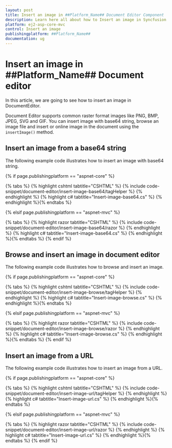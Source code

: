 ```yaml
---
layout: post
title: Insert an image in ##Platform_Name## Document Editor Component | Syncfusion
description: Learn here all about how to Insert an image in Syncfusion ##Platform_Name## Document Editor Component
platform: ej2-asp-core-mvc
control: Insert an image
publishingplatform: ##Platform_Name##
documentation: ug
---
```


# Insert an image in ##Platform_Name## Document editor

In this article, we are going to see how to insert an image in DocumentEditor.

Document Editor supports common raster format images like PNG, BMP, JPEG, SVG and GIF. You can insert image with base64 string, browse an image file and insert or online image in the document using the `insertImage()` method.

## Insert an image from a base64 string

The following example code illustrates how to insert an image with base64 string.

{% if page.publishingplatform == "aspnet-core" %}

{% tabs %}
{% highlight cshtml tabtitle="CSHTML" %}
{% include code-snippet/document-editor/insert-image-base64/tagHelper %}
{% endhighlight %}
{% highlight c# tabtitle="Insert-image-base64.cs" %}
{% endhighlight %}{% endtabs %}

{% elsif page.publishingplatform == "aspnet-mvc" %}

{% tabs %}
{% highlight razor tabtitle="CSHTML" %}
{% include code-snippet/document-editor/insert-image-base64/razor %}
{% endhighlight %}
{% highlight c# tabtitle="Insert-image-base64.cs" %}
{% endhighlight %}{% endtabs %}
{% endif %}

## Browse and insert an image in document editor

The following example code illustrates how to browse and insert an image.

{% if page.publishingplatform == "aspnet-core" %}

{% tabs %}
{% highlight cshtml tabtitle="CSHTML" %}
{% include code-snippet/document-editor/insert-image-browse/tagHelper %}
{% endhighlight %}
{% highlight c# tabtitle="Insert-image-browse.cs" %}
{% endhighlight %}{% endtabs %}

{% elsif page.publishingplatform == "aspnet-mvc" %}

{% tabs %}
{% highlight razor tabtitle="CSHTML" %}
{% include code-snippet/document-editor/insert-image-browse/razor %}
{% endhighlight %}
{% highlight c# tabtitle="Insert-image-browse.cs" %}
{% endhighlight %}{% endtabs %}
{% endif %}

## Insert an image from a URL

The following example code illustrates how to insert an image from a URL.

{% if page.publishingplatform == "aspnet-core" %}

{% tabs %}
{% highlight cshtml tabtitle="CSHTML" %}
{% include code-snippet/document-editor/insert-image-url/tagHelper %}
{% endhighlight %}
{% highlight c# tabtitle="Insert-image-url.cs" %}
{% endhighlight %}{% endtabs %}

{% elsif page.publishingplatform == "aspnet-mvc" %}

{% tabs %}
{% highlight razor tabtitle="CSHTML" %}
{% include code-snippet/document-editor/insert-image-url/razor %}
{% endhighlight %}
{% highlight c# tabtitle="Insert-image-url.cs" %}
{% endhighlight %}{% endtabs %}
{% endif %}
